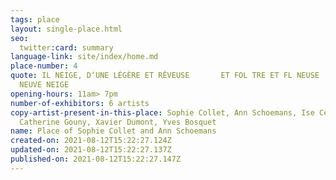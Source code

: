 ```yaml
---
tags: place
layout: single-place.html
seo:
  twitter:card: summary
language-link: site/index/home.md
place-number: 4
quote: IL NEIGE, D‘UNE LÉGÈRE ET RÊVEUSE       ET FOL TRE ET FL NEUSE       ET
  NEUVE NEIGE
opening-hours: 11am> 7pm
number-of-exhibitors: 6 artists
copy-artist-present-in-this-place: Sophie Collet, Ann Schoemans, Ise Cellier,
  Catherine Gouny, Xavier Dumont, Yves Bosquet
name: Place of Sophie Collet and Ann Schoemans
created-on: 2021-08-12T15:22:27.124Z
updated-on: 2021-08-12T15:22:27.137Z
published-on: 2021-08-12T15:22:27.147Z
---
```

